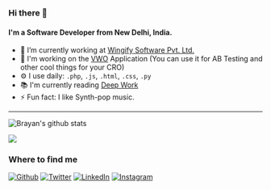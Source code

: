 ### Hi there 👋

<!--
**BrayanAbraham/BrayanAbraham** is a ✨ _special_ ✨ repository because its `README.md` (this file) appears on your GitHub profile.

Here are some ideas to get you started:

- 🔭 I’m currently working on ...
- 🌱 I’m currently learning ...
- 👯 I’m looking to collaborate on ...
- 🤔 I’m looking for help with ...
- 💬 Ask me about ...
- 📫 How to reach me: ...
- 😄 Pronouns: ...
- ⚡ Fun fact: ...
-->

#### I'm a Software Developer from New Delhi, India.

- 🔭 I’m currently working at [Wingify Software Pvt. Ltd.](https://wingify.com)
- 🌱 I'm working on the [VWO](https://vwo.com) Application (You can use it for AB Testing and other cool things for your CRO)
- ⚙️ I use daily: `.php`, `.js`, `.html`, `.css`, `.py`
- 📚 I'm currently reading [Deep Work](https://www.calnewport.com/books/deep-work/)
- ⚡ Fun fact: I like Synth-pop music.

<hr>

![Brayan's github stats](https://github-readme-stats.vercel.app/api?username=BrayanAbraham&count_private=true)

![](https://komarev.com/ghpvc/?username=BrayanAbraham)

<h3>Where to find me</h3>
<p><a href="https://github.com/BrayanAbraham" target="_blank"><img alt="Github" src="https://img.shields.io/badge/GitHub-%2312100E.svg?&style=for-the-badge&logo=Github&logoColor=white" /></a> <a href="https://twitter.com/wonderboy_jr28" target="_blank"><img alt="Twitter" src="https://img.shields.io/badge/twitter-%231DA1F2.svg?&style=for-the-badge&logo=twitter&logoColor=white" /></a> <a href="https://www.linkedin.com/in/brayanabraham" target="_blank"><img alt="LinkedIn" src="https://img.shields.io/badge/linkedin-%230077B5.svg?&style=for-the-badge&logo=linkedin&logoColor=white" /></a> <a href="https://instagram.com/wonderboy_jr28" target="_blank"><img alt="Instagram" src="https://img.shields.io/badge/instagram-%2312100E.svg?&style=for-the-badge&logo=instagram&logoColor=white" /></a>
</p>
